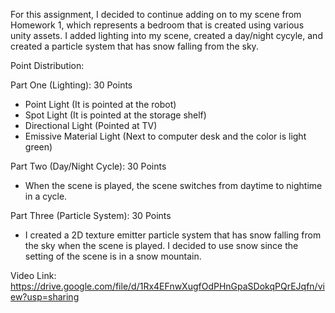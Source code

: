 For this assignment, I decided to continue adding on to my scene from Homework 1, which represents a bedroom that is created using various unity assets. I added lighting into my scene, created a day/night cycyle, and created a particle system that has snow falling from the sky.

Point Distribution:

Part One (Lighting): 30 Points
  - Point Light (It is pointed at the robot)
  - Spot Light (It is pointed at the storage shelf)
  - Directional Light (Pointed at TV)
  - Emissive Material Light (Next to computer desk and the color is light green)

Part Two (Day/Night Cycle): 30 Points
  - When the scene is played, the scene switches from daytime to nightime in a cycle.

Part Three (Particle System): 30 Points
  - I created a 2D texture emitter particle system that has snow falling from the sky when the scene is played. I decided to use snow since the setting of the scene is in a snow mountain.

Video Link: https://drive.google.com/file/d/1Rx4EFnwXugfOdPHnGpaSDokqPQrEJqfn/view?usp=sharing
